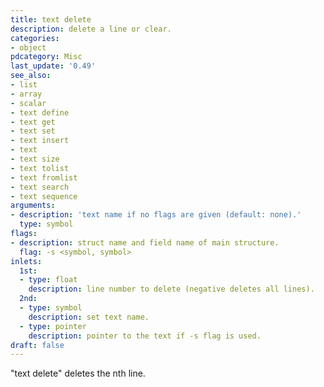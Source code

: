 ```yaml
---
title: text delete
description: delete a line or clear.
categories:
- object
pdcategory: Misc
last_update: '0.49'
see_also:
- list
- array
- scalar
- text define
- text get
- text set
- text insert
- text
- text size
- text tolist
- text fromlist
- text search
- text sequence
arguments:
- description: 'text name if no flags are given (default: none).'
  type: symbol
flags:
- description: struct name and field name of main structure.
  flag: -s <symbol, symbol>
inlets:
  1st:
  - type: float
    description: line number to delete (negative deletes all lines).
  2nd:
  - type: symbol
    description: set text name.
  - type: pointer
    description: pointer to the text if -s flag is used.
draft: false
---
```

"text delete" deletes the nth line.
